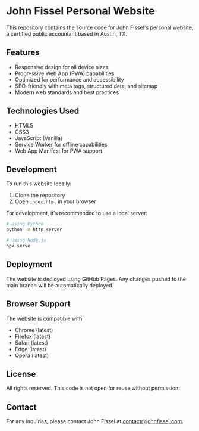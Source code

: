 # John Fissel Personal Website

This repository contains the source code for John Fissel's personal website, a certified public accountant based in Austin, TX.

## Features

- Responsive design for all device sizes
- Progressive Web App (PWA) capabilities
- Optimized for performance and accessibility
- SEO-friendly with meta tags, structured data, and sitemap
- Modern web standards and best practices

## Technologies Used

- HTML5
- CSS3
- JavaScript (Vanilla)
- Service Worker for offline capabilities
- Web App Manifest for PWA support

## Development

To run this website locally:

1. Clone the repository
2. Open `index.html` in your browser

For development, it's recommended to use a local server:

```bash
# Using Python
python -m http.server

# Using Node.js
npx serve
```

## Deployment

The website is deployed using GitHub Pages. Any changes pushed to the main branch will be automatically deployed.

## Browser Support

The website is compatible with:
- Chrome (latest)
- Firefox (latest)
- Safari (latest)
- Edge (latest)
- Opera (latest)

## License

All rights reserved. This code is not open for reuse without permission.

## Contact

For any inquiries, please contact John Fissel at contact@johnfissel.com. 